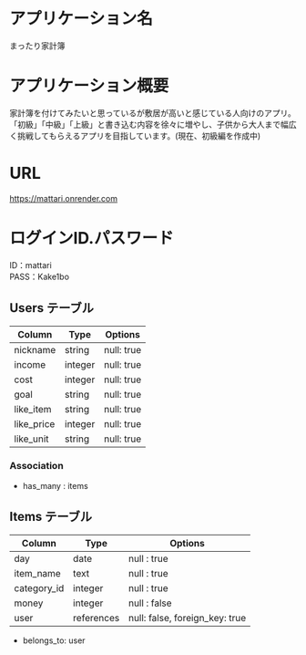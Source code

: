 # アプリケーション名
まったり家計簿
# アプリケーション概要
家計簿を付けてみたいと思っているが敷居が高いと感じている人向けのアプリ。「初級」「中級」「上級」と書き込む内容を徐々に増やし、子供から大人まで幅広く挑戦してもらえるアプリを目指しています。(現在、初級編を作成中)
# URL
https://mattari.onrender.com
# ログインID.パスワード
ID：mattari
<br>PASS：Kake1bo

## Users テーブル
| Column             | Type    | Options     |
| ------------------ | ------- | ----------- |
| nickname           | string  | null: true  |
| income             | integer | null: true  |
| cost               | integer | null: true  |
| goal               | string  | null: true  |
| like_item          | string  | null: true  |
| like_price         | integer | null: true  |
| like_unit          | string  | null: true  |
### Association
- has_many : items


## Items テーブル
|Column                     |Type             |Options                          |
|---------------------------|-----------------|---------------------------------|
|day                        |date             |null : true                      |
|item_name                  |text             |null : true                      |
|category_id                |integer          |null : true                      |
|money                      |integer          |null : false                     |
|user                       |references       |null: false, foreign_key: true   |
- belongs_to: user